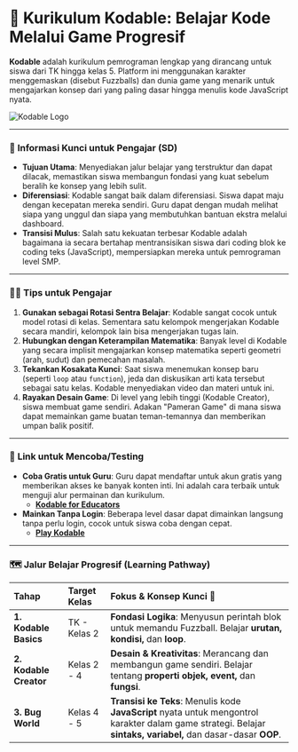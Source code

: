 # 🐾 Kurikulum Kodable: Belajar Kode Melalui Game Progresif

**Kodable** adalah kurikulum pemrograman lengkap yang dirancang untuk siswa dari TK hingga kelas 5. Platform ini menggunakan karakter menggemaskan (disebut Fuzzballs) dan dunia game yang menarik untuk mengajarkan konsep dari yang paling dasar hingga menulis kode JavaScript nyata.

![Kodable Logo](https://www.kodable.com/wp-content/uploads/2022/06/logo-kodable-1.svg)

---

### 🎯 **Informasi Kunci untuk Pengajar (SD)**

- **Tujuan Utama**: Menyediakan jalur belajar yang terstruktur dan dapat dilacak, memastikan siswa membangun fondasi yang kuat sebelum beralih ke konsep yang lebih sulit.
- **Diferensiasi**: Kodable sangat baik dalam diferensiasi. Siswa dapat maju dengan kecepatan mereka sendiri. Guru dapat dengan mudah melihat siapa yang unggul dan siapa yang membutuhkan bantuan ekstra melalui dashboard.
- **Transisi Mulus**: Salah satu kekuatan terbesar Kodable adalah bagaimana ia secara bertahap mentransisikan siswa dari coding blok ke coding teks (JavaScript), mempersiapkan mereka untuk pemrograman level SMP.

---

### 👩‍🏫 **Tips untuk Pengajar**

1.  **Gunakan sebagai Rotasi Sentra Belajar**: Kodable sangat cocok untuk model rotasi di kelas. Sementara satu kelompok mengerjakan Kodable secara mandiri, kelompok lain bisa mengerjakan tugas lain.
2.  **Hubungkan dengan Keterampilan Matematika**: Banyak level di Kodable yang secara implisit mengajarkan konsep matematika seperti geometri (arah, sudut) dan pemecahan masalah.
3.  **Tekankan Kosakata Kunci**: Saat siswa menemukan konsep baru (seperti `loop` atau `function`), jeda dan diskusikan arti kata tersebut sebagai satu kelas. Kodable menyediakan video dan materi untuk ini.
4.  **Rayakan Desain Game**: Di level yang lebih tinggi (Kodable Creator), siswa membuat game sendiri. Adakan "Pameran Game" di mana siswa dapat memainkan game buatan teman-temannya dan memberikan umpan balik positif.

---

### 🧪 **Link untuk Mencoba/Testing**

- **Coba Gratis untuk Guru**: Guru dapat mendaftar untuk akun gratis yang memberikan akses ke banyak konten inti. Ini adalah cara terbaik untuk menguji alur permainan dan kurikulum.
  - [**Kodable for Educators**](https://www.kodable.com/educators)
- **Mainkan Tanpa Login**: Beberapa level dasar dapat dimainkan langsung tanpa perlu login, cocok untuk siswa coba dengan cepat.
  - [**Play Kodable**](https://game.kodable.com/)

---

### 🗺️ **Jalur Belajar Progresif (Learning Pathway)**

| Tahap | Target Kelas | Fokus & Konsep Kunci 🎯 |
| :--- | :--- | :--- |
| **1. Kodable Basics** | TK - Kelas 2 | **Fondasi Logika**: Menyusun perintah blok untuk memandu Fuzzball. Belajar **urutan, kondisi,** dan **loop**. |
| **2. Kodable Creator** | Kelas 2 - 4 | **Desain & Kreativitas**: Merancang dan membangun game sendiri. Belajar tentang **properti objek, event,** dan **fungsi**. |
| **3. Bug World** | Kelas 4 - 5 | **Transisi ke Teks**: Menulis kode **JavaScript** nyata untuk mengontrol karakter dalam game strategi. Belajar **sintaks, variabel,** dan dasar-dasar **OOP**. |
